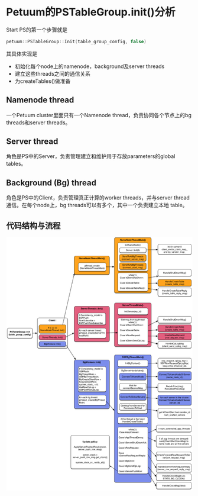 # Petuum的PSTableGroup.init()分析

Start PS的第一个步骤就是
```c++
petuum::PSTableGroup::Init(table_group_config, false)
```
其具体实现是
- 初始化每个node上的namenode，background及server threads
- 建立这些threads之间的通信关系
- 为createTables()做准备

## Namenode thread
一个Petuum cluster里面只有一个Namenode thread，负责协同各个节点上的bg threads和server threads。


## Server thread
角色是PS中的Server，负责管理建立和维护用于存放parameters的global tables。

## Background (Bg) thread
角色是PS中的Client，负责管理真正计算的worker threads，并与server thread通信。在每个node上，bg threads可以有多个，其中一个负责建立本地 table。

## 代码结构与流程
![init](figures/PSTableGroup-Init().png)
